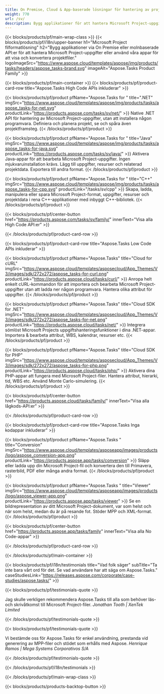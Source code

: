 ```yaml
---
title: On Premise, Cloud & App-baserade lösningar för hantering av projektuppgifter 
weight: 770
url: /sv/
description: Bygg applikationer för att hantera Microsoft Project-uppgifter med hjälp av High Code API:er eller molnbaserade SDK:er. Eller använd våra plattformsoberoende appar för att visa eller konvertera uppgifter.
---
```


{{< blocks/products/pf/main-wrap-class >}}
{{< blocks/products/pf/i18n/upper-banner h1="Microsoft Project filformatlösning" h2="Bygg applikationer via On Premise eller molnbaserade API:er för att hantera Microsoft Project-uppgifter eller använd våra appar för att visa och konvertera projektfiler." logoImageSrc="https://www.aspose.cloud/templates/aspose/img/products/tasks/headers/aspose_tasks-brand.svg" imageAlt="Aspose.Tasks Product Family" >}}

{{< blocks/products/pf/main-container >}}
{{< blocks/products/pf/product-card-row title="Aspose.Tasks High Code APIs inkluderar" >}}

{{< blocks/products/pf/product pfName="Aspose.Tasks for " title=".NET" imgSrc="https://www.aspose.cloud/templates/aspose/img/products/tasks/aspose_tasks-for-net.svg" productLink="https://products.aspose.com/tasks/sv/net/" >}}
Native .NET API för hantering av Microsoft Project-uppgifter, utan att installera någon programvara. Definiera och planera projekt, se och spåra även projektframsteg.
{{< /blocks/products/pf/product >}}

{{< blocks/products/pf/product pfName="Aspose.Tasks for " title="Java" imgSrc="https://www.aspose.cloud/templates/aspose/img/products/tasks/aspose_tasks-for-java.svg" productLink="https://products.aspose.com/tasks/sv/java/" >}}
Aktivera Java-appar för att bearbeta Microsoft Project-uppgifter. Ingen mjukvaruinstallation krävs. Lägg till uppgifter, resurser och relaterad projektdata. Exportera till andra format.
{{< /blocks/products/pf/product >}}

{{< blocks/products/pf/product pfName="Aspose.Tasks for " title="C++" imgSrc="https://www.aspose.cloud/templates/aspose/img/products/tasks/aspose_tasks-for-cpp.svg" productLink="/tasks/sv/cpp" >}}
Skapa, ladda, manipulera eller spara Microsoft Project-format, uppgifter, resurser och projektdata i rena C++-applikationer med inbyggt C++-bibliotek.
{{< /blocks/products/pf/product >}}

{{< blocks/products/pf/center-button href="https://products.aspose.com/tasks/sv/family/" innerText="Visa alla High Code API:er" >}}

{{< /blocks/products/pf/product-card-row >}}

{{< blocks/products/pf/product-card-row title="Aspose.Tasks Low Code APIs inkluderar" >}}

{{< blocks/products/pf/product pfName="Aspose.Tasks" title="Cloud for cURL" imgSrc="https://www.aspose.cloud/templates/asposecloud/App_Themes/V3/images/sdk/272x272/aspose_tasks-for-curl.png" productLink="https://products.aspose.cloud/tasks/curl/" >}}
Anropa helt enkelt cURL-kommandon för att importera och bearbeta Microsoft Project-uppgifter utan att ladda ner någon programvara. Hantera olika attribut för uppgifter.
{{< /blocks/products/pf/product >}}

{{< blocks/products/pf/product pfName="Aspose.Tasks" title="Cloud SDK for .NET" imgSrc="https://www.aspose.cloud/templates/asposecloud/App_Themes/V3/images/sdk/272x272/aspose_tasks-for-net.png" productLink="https://products.aspose.cloud/tasks/net/" >}}
Integrera sömlöst Microsoft Projects uppgiftshanteringsfunktioner i dina .NET-appar. Importera & bearbeta attribut, WBS, kalendrar, resurser etc.
{{< /blocks/products/pf/product >}}

{{< blocks/products/pf/product pfName="Aspose.Tasks" title="Cloud SDK for PHP" imgSrc="https://www.aspose.cloud/templates/asposecloud/App_Themes/V3/images/sdk/272x272/aspose_tasks-for-php.png" productLink="https://products.aspose.cloud/tasks/php/" >}}
Aktivera dina PHP-appar att fungera med Microsoft Project-filer. Hantera attribut, hierarki, tid, WBS etc. Använd Monte Carlo-simulering.
{{< /blocks/products/pf/product >}}

{{< blocks/products/pf/center-button href="https://products.aspose.cloud/tasks/family/" innerText="Visa alla lågkods-API:er" >}}

{{< /blocks/products/pf/product-card-row >}}

{{< blocks/products/pf/product-card-row title="Aspose.Tasks Inga kodappar inkluderar" >}}

{{< blocks/products/pf/product pfName="Aspose.Tasks " title="Conversion" imgSrc="https://www.aspose.cloud/templates/asposeapp/images/products/logo/aspose_conversion-app.png" productLink="https://products.aspose.app/tasks/conversion" >}}
Släpp eller ladda upp din Microsoft Project-fil och konvertera den till Primavera, rasterbild, PDF eller många andra format.
{{< /blocks/products/pf/product >}}

{{< blocks/products/pf/product pfName="Aspose.Tasks " title="Viewer" imgSrc="https://www.aspose.cloud/templates/asposeapp/images/products/logo/aspose_viewer-app.png" productLink="https://products.aspose.app/tasks/viewer" >}}
Se en bildrepresentation av ditt Microsoft Project-dokument, var som helst och när som helst, medan du är på resande fot. Stöder MPP och XML-format.
{{< /blocks/products/pf/product >}}

{{< blocks/products/pf/center-button href="https://products.aspose.app/tasks/family" innerText="Visa alla No Code-appar" >}}

{{< /blocks/products/pf/product-card-row >}}

{{< /blocks/products/pf/main-container >}}

{{< blocks/products/pf/i18n/testimonials title="Vad folk säger" subTitle="Ta inte bara vårt ord för det. Se vad användare har att säga om Aspose.Tasks." caseStudiesLink="https://releases.aspose.com/corporate/case-studies/aspose.tasks/" >}}

{{< blocks/products/pf/testimonials-quote >}}
<p class="first">
 Jag skulle verkligen rekommendera Aspose.Tasks till alla som behöver läs- och skrivåtkomst till Microsoft Project-filer.
 <em>
  Jonathan Tooth | XenTek Limited
 </em>
</p>

{{< /blocks/products/pf/testimonials-quote >}}

{{< blocks/products/pf/testimonials-quote >}}
<p class="second">
 Vi bestämde oss för Aspose.Tasks för enkel användning, prestanda vid generering av MPP-filer och stödet som erhålls med Aspose.
 <em>
  Henrique Ramos | Mega Systems Corporativos S/A
 </em>
</p>

{{< /blocks/products/pf/testimonials-quote >}}

{{< /blocks/products/pf/i18n/testimonials >}}

{{< /blocks/products/pf/main-wrap-class >}}

{{< blocks/products/products-backtop-button >}}